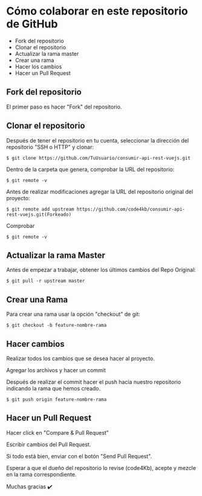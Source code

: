 # Cómo colaborar en este repositorio de GitHub

* Fork del repositorio
* Clonar el repositorio
* Actualizar la rama master
* Crear una rama
* Hacer los cambios
* Hacer un Pull Request

## Fork del repositorio

El primer paso es hacer "Fork" del repositorio.

## Clonar el repositorio

Después de tener el repositorio en tu cuenta, seleccionar la dirección del repositorio "SSH o HTTP" y clonar:

`$ git clone https://github.com/TuUsuario/consumir-api-rest-vuejs.git`

Dentro de la carpeta que genera, comprobar la URL del repositorio:

`$ git remote -v`

Antes de realizar modificaciones agregar la URL del repositorio original del proyecto:

`$ git remote add upstream https://github.com/code4kb/consumir-api-rest-vuejs.git(Forkeado)`

Comprobar

`$ git remote -v`

## Actualizar la rama Master

Antes de empezar a trabajar, obtener los últimos cambios del Repo Original:

`$ git pull -r upstream master`

## Crear una Rama

Para crear una rama usar la opción "checkout" de git:

`$ git checkout -b feature-nombre-rama`

## Hacer cambios

Realizar todos los cambios que se desea hacer al proyecto.

Agregar los archivos y hacer un commit

Después de realizar el commit hacer el push hacia nuestro repositorio indicando la rama que hemos creado.

`$ git push origin feature-nombre-rama`

## Hacer un Pull Request

Hacer click en "Compare & Pull Request"

Escribir cambios del Pull Request.

Si todo está bien, enviar con el botón "Send Pull Request".

Esperar a que el dueño del repositorio lo revise (code4Kb), acepte y mezcle en la rama correspondiente.

Muchas gracias ✔️
